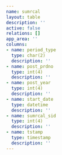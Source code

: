 ```yaml
---
name: sumrcal
layout: table
description: ''
active: false
relations: []
app_area: ''
columns:
- name: period_type
  type: char(2)
  description: ''
- name: post_prdno
  type: int(4)
  description: ''
- name: post_year
  type: int(4)
  description: ''
- name: start_date
  type: datetime
  description: ''
- name: sumrcal_sid
  type: int(4)
  description: ''
- name: tstamp
  type: timestamp
  description: ''
---
```


